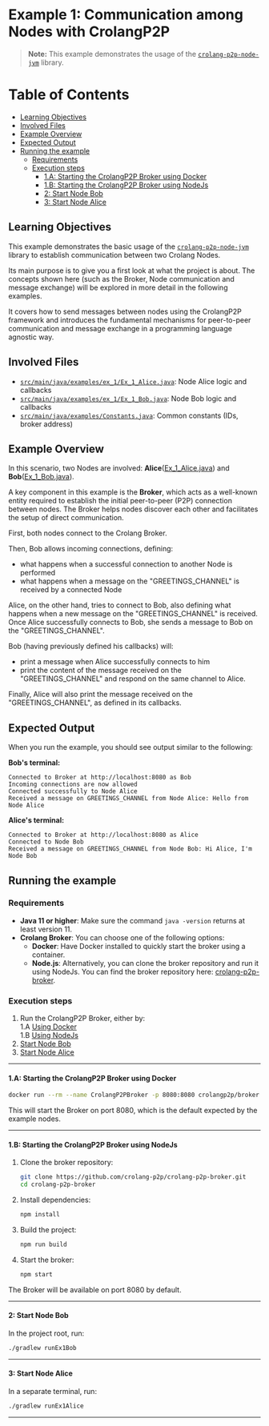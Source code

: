 # Example 1: Communication among Nodes with CrolangP2P
> **Note:** This example demonstrates the usage of the [`crolang-p2p-node-jvm`](https://github.com/crolang-p2p/crolang-p2p-node-jvm) library.

# Table of Contents

- [Learning Objectives](#learning-objectives)
- [Involved Files](#involved-files)
- [Example Overview](#example-overview)
- [Expected Output](#expected-output)
- [Running the example](#running-the-example)
  - [Requirements](#requirements)
  - [Execution steps](#execution-steps)
    - [1.A: Starting the CrolangP2P Broker using Docker](#1a-starting-the-crolangp2p-broker-using-docker)
    - [1.B: Starting the CrolangP2P Broker using NodeJs](#1b-starting-the-crolangp2p-broker-using-nodejs)
    - [2: Start Node Bob](#2-start-node-bob)
    - [3: Start Node Alice](#3-start-node-alice)

## Learning Objectives
This example demonstrates the basic usage of the [`crolang-p2p-node-jvm`](https://github.com/crolang-p2p/crolang-p2p-node-jvm) library to establish communication between two Crolang Nodes. 

Its main purpose is to give you a first look at what the project is about. The concepts shown here (such as the Broker, Node communication and message exchange) will be explored in more detail in the following examples.

It covers how to send messages between nodes using the CrolangP2P framework and introduces the fundamental mechanisms for peer-to-peer communication and message exchange in a programming language agnostic way.

## Involved Files

- [`src/main/java/examples/ex_1/Ex_1_Alice.java`](src/main/java/examples/ex_1/Ex_1_Alice.java): Node Alice logic and callbacks
- [`src/main/java/examples/ex_1/Ex_1_Bob.java`](src/main/java/examples/ex_1/Ex_1_Bob.java): Node Bob logic and callbacks
- [`src/main/java/examples/Constants.java`](src/main/java/examples/Constants.java): Common constants (IDs, broker address)

## Example Overview
In this scenario, two Nodes are involved: **Alice**([Ex_1_Alice.java](src/main/java/examples/ex_1/Ex_1_Alice.java)) and **Bob**([Ex_1_Bob.java](src/main/java/examples/ex_1/Ex_1_Bob.java)).

A key component in this example is the **Broker**, which acts as a well-known entity required to establish the initial peer-to-peer (P2P) connection between nodes. The Broker helps nodes discover each other and facilitates the setup of direct communication.

First, both nodes connect to the Crolang Broker.

Then, Bob allows incoming connections, defining:
- what happens when a successful connection to another Node is performed
- what happens when a message on the "GREETINGS_CHANNEL" is received by a connected Node

Alice, on the other hand, tries to connect to Bob, also defining what happens when a new message on the "GREETINGS_CHANNEL" is received.  
Once Alice successfully connects to Bob, she sends a message to Bob on the "GREETINGS_CHANNEL".

Bob (having previously defined his callbacks) will:
- print a message when Alice successfully connects to him
- print the content of the message received on the "GREETINGS_CHANNEL" and respond on the same channel to Alice.

Finally, Alice will also print the message received on the "GREETINGS_CHANNEL", as defined in its callbacks.

## Expected Output

When you run the example, you should see output similar to the following:

**Bob's terminal:**
```
Connected to Broker at http://localhost:8080 as Bob
Incoming connections are now allowed
Connected successfully to Node Alice
Received a message on GREETINGS_CHANNEL from Node Alice: Hello from Node Alice
```

**Alice's terminal:**
```
Connected to Broker at http://localhost:8080 as Alice
Connected to Node Bob
Received a message on GREETINGS_CHANNEL from Node Bob: Hi Alice, I'm Node Bob
```

## Running the example
### Requirements
- **Java 11 or higher**: Make sure the command `java -version` returns at least version 11.
- **Crolang Broker**: You can choose one of the following options:
   - **Docker**: Have Docker installed to quickly start the broker using a container.
   - **Node.js**: Alternatively, you can clone the broker repository and run it using NodeJs. You can find the broker repository here: [crolang-p2p-broker](https://github.com/crolang-p2p/crolang-p2p-broker).

### Execution steps
1. Run the CrolangP2P Broker, either by:  
    1.A [Using Docker](#1a-starting-the-crolangp2p-broker-using-docker)  
    1.B [Using NodeJs](#1b-starting-the-crolangp2p-broker-using-nodejs)
2. [Start Node Bob](#2-start-node-bob)
3. [Start Node Alice](#3-start-node-alice)

---

#### 1.A: Starting the CrolangP2P Broker using Docker

```sh
docker run --rm --name CrolangP2PBroker -p 8080:8080 crolangp2p/broker
```

This will start the Broker on port 8080, which is the default expected by the example nodes.

---

#### 1.B: Starting the CrolangP2P Broker using NodeJs

1. Clone the broker repository:
   ```sh
   git clone https://github.com/crolang-p2p/crolang-p2p-broker.git
   cd crolang-p2p-broker
   ```
2. Install dependencies:
   ```sh
   npm install
   ```
3. Build the project:
   ```sh
   npm run build
   ```
4. Start the broker:
   ```sh
   npm start
   ```

The Broker will be available on port 8080 by default.

---

#### 2: Start Node Bob

In the project root, run:

```sh
./gradlew runEx1Bob
```

---

#### 3: Start Node Alice

In a separate terminal, run:

```sh
./gradlew runEx1Alice
```

---
